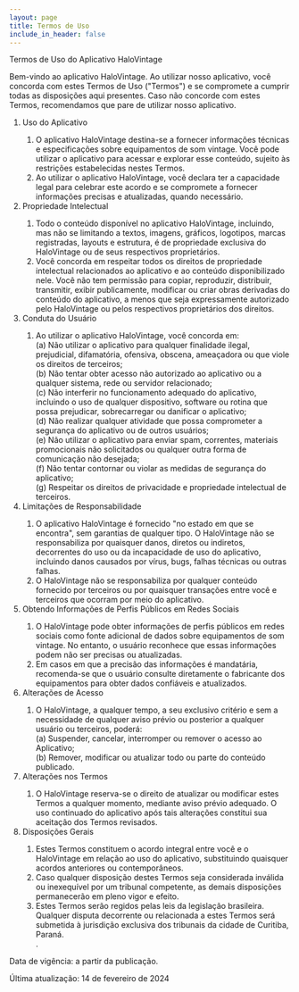 ```yaml
---
layout: page
title: Termos de Uso
include_in_header: false
---
```


Termos de Uso do Aplicativo HaloVintage

Bem-vindo ao aplicativo HaloVintage. Ao utilizar nosso aplicativo, você concorda com estes Termos de Uso ("Termos") e se compromete a cumprir todas as disposições aqui presentes. Caso não concorde com estes Termos, recomendamos que pare de utilizar nosso aplicativo.

<ol>
<li>Uso do Aplicativo</li>
    <ol>
        <li>O aplicativo HaloVintage destina-se a fornecer informações técnicas e especificações sobre equipamentos de som vintage. Você pode utilizar o aplicativo para acessar e explorar esse conteúdo, sujeito às restrições estabelecidas nestes Termos.</li>
        <li>Ao utilizar o aplicativo HaloVintage, você declara ter a capacidade legal para celebrar este acordo e se compromete a fornecer informações precisas e atualizadas, quando necessário.</li>
    </ol>

<li>Propriedade Intelectual</li>
    <ol>
        <li>Todo o conteúdo disponível no aplicativo HaloVintage, incluindo, mas não se limitando a textos, imagens, gráficos, logotipos, marcas registradas, layouts e estrutura, é de propriedade exclusiva do HaloVintage ou de seus respectivos proprietários.</li>
        <li>Você concorda em respeitar todos os direitos de propriedade intelectual relacionados ao aplicativo e ao conteúdo disponibilizado nele. Você não tem permissão para copiar, reproduzir, distribuir, transmitir, exibir publicamente, modificar ou criar obras derivadas do conteúdo do aplicativo, a menos que seja expressamente autorizado pelo HaloVintage ou pelos respectivos proprietários dos direitos.</li>
    </ol>

<li>Conduta do Usuário</li>
    <ol>
        <li>Ao utilizar o aplicativo HaloVintage, você concorda em:
            <br>(a) Não utilizar o aplicativo para qualquer finalidade ilegal, prejudicial, difamatória, ofensiva, obscena, ameaçadora ou que viole os direitos de terceiros;
            <br>(b) Não tentar obter acesso não autorizado ao aplicativo ou a qualquer sistema, rede ou servidor relacionado;
            <br>(c) Não interferir no funcionamento adequado do aplicativo, incluindo o uso de qualquer dispositivo, software ou rotina que possa prejudicar, sobrecarregar ou danificar o aplicativo;
            <br>(d) Não realizar qualquer atividade que possa comprometer a segurança do aplicativo ou de outros usuários;
            <br>(e) Não utilizar o aplicativo para enviar spam, correntes, materiais promocionais não solicitados ou qualquer outra forma de comunicação não desejada;
            <br>(f) Não tentar contornar ou violar as medidas de segurança do aplicativo;
            <br>(g) Respeitar os direitos de privacidade e propriedade intelectual de terceiros.
        </li>
    </ol>

<li>Limitações de Responsabilidade</li>
    <ol>
        <li>O aplicativo HaloVintage é fornecido "no estado em que se encontra", sem garantias de qualquer tipo. O HaloVintage não se responsabiliza por quaisquer danos, diretos ou indiretos, decorrentes do uso ou da incapacidade de uso do aplicativo, incluindo danos causados por vírus, bugs, falhas técnicas ou outras falhas.</li>
        <li>O HaloVintage não se responsabiliza por qualquer conteúdo fornecido por terceiros ou por quaisquer transações entre você e terceiros que ocorram por meio do aplicativo.</li>
    </ol>

<li>Obtendo Informações de Perfis Públicos em Redes Sociais</li>
    <ol>
        <li>O HaloVintage pode obter informações de perfis públicos em redes sociais como fonte adicional de dados sobre equipamentos de som vintage. No entanto, o usuário reconhece que essas informações podem não ser precisas ou atualizadas.</li>
        <li>Em casos em que a precisão das informações é mandatária, recomenda-se que o usuário consulte diretamente o fabricante dos equipamentos para obter dados confiáveis e atualizados.</li>
    </ol>

<li>Alterações de Acesso</li>
    <ol>
        <li>O HaloVintage, a qualquer tempo, a seu exclusivo critério e sem a necessidade de qualquer aviso prévio ou posterior a qualquer usuário ou terceiros, poderá:
        <br>(a) Suspender, cancelar, interromper ou remover o acesso ao Aplicativo;
        <br>(b) Remover, modificar ou atualizar todo ou parte do conteúdo publicado.
        </li>
    </ol>

<li>Alterações nos Termos</li>
    <ol>
        <li>O HaloVintage reserva-se o direito de atualizar ou modificar estes Termos a qualquer momento, mediante aviso prévio adequado. O uso continuado do aplicativo após tais alterações constitui sua aceitação dos Termos revisados.</li>
    </ol>

<li>Disposições Gerais</li>
    <ol>
        <li>Estes Termos constituem o acordo integral entre você e o HaloVintage em relação ao uso do aplicativo, substituindo quaisquer acordos anteriores ou contemporâneos.</li>
        <li>Caso qualquer disposição destes Termos seja considerada inválida ou inexequível por um tribunal competente, as demais disposições permanecerão em pleno vigor e efeito.</li>
        <li>Estes Termos serão regidos pelas leis da legislação brasileira. Qualquer disputa decorrente ou relacionada a estes Termos será submetida à jurisdição exclusiva dos tribunais da cidade de Curitiba, Paraná.</li>.
    </ol>
</ol>

Data de vigência: a partir da publicação.

Última atualização: 14 de fevereiro de 2024